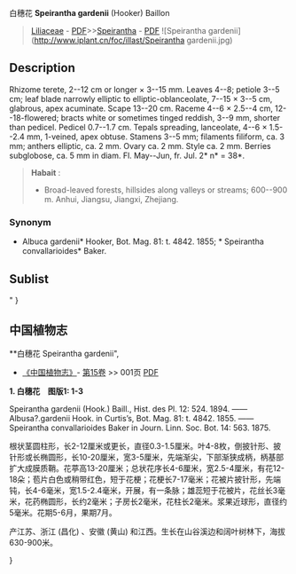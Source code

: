 白穗花 **Speirantha gardenii** (Hooker) Baillon

> [Liliaceae](http://www.iplant.cn/info/Liliaceae?t=foc) - [PDF](http://www.iplant.cn/foc/pdf/Liliaceae.pdf)>>[Speirantha](http://www.iplant.cn/info/Speirantha?t=foc) - [PDF](http://www.iplant.cn/foc/pdf/Speirantha.pdf)
![Speirantha gardenii](http://www.iplant.cn/foc/illast/Speirantha gardenii.jpg)

## Description

Rhizome terete, 2--12 cm or longer × 3--15 mm. Leaves 4--8; petiole 3--5 cm; leaf blade narrowly elliptic to elliptic-oblanceolate, 7--15 × 3--5 cm, glabrous, apex acuminate. Scape 13--20 cm. Raceme 4--6 × 2.5--4 cm, 12--18-flowered; bracts white or sometimes tinged reddish, 3--9 mm, shorter than pedicel. Pedicel 0.7--1.7 cm. Tepals spreading, lanceolate, 4--6 × 1.5--2.4 mm, 1-veined, apex obtuse. Stamens 3--5 mm; filaments filiform, ca. 3 mm; anthers elliptic, ca. 2 mm. Ovary ca. 2 mm. Style ca. 2 mm. Berries subglobose, ca. 5 mm in diam. Fl. May--Jun, fr. Jul. 2* n* = 38*.


> **Habait** : 
>* Broad-leaved forests, hillsides along valleys or streams; 600--900 m. Anhui, Jiangsu, Jiangxi, Zhejiang.

### Synonym
* Albuca gardenii* Hooker, Bot. Mag. 81: t. 4842. 1855; * Speirantha convallarioides* Baker.


## Sublist
"
}
## 中国植物志



**白穗花 Speirantha gardenii",


* [《中国植物志》](http://www.iplant.cn/frps)- [第15卷](http://www.iplant.cn/frps/vol/15) >> 001页 [PDF](http://www.iplant.cn/frps/pdf/15/001.pdf)

**1. 白穗花　图版1: 1-3**

Speirantha gardenii (Hook.) Baill., Hist. des Pl. 12: 524. 1894. ——Albusa?.gardenii Hook. in Curtis’s, Bot. Mag. 81: t. 4842. 1855. ——Speirantha convallarioides Baker in Journ. Linn. Soc. Bot. 14: 563. 1875.

根状茎圆柱形，长2-12厘米或更长，直径0.3-1.5厘米。叶4-8枚，倒披针形、披针形或长椭圆形，长10-20厘米，宽3-5厘米，先端渐尖，下部渐狭成柄，柄基部扩大成膜质鞘。花葶高13-20厘米；总状花序长4-6厘米，宽2.5-4厘米，有花12-18朵；苞片白色或稍带红色，短于花梗；花梗长7-17毫米；花被片披针形，先端钝，长4-6毫米，宽1.5-2.4毫米，开展，有一条脉；雄蕊短于花被片，花丝长3毫米，花药椭圆形，长约2毫米；子房长2毫米，花柱长2毫米。浆果近球形，直径约5毫米。花期5-6月，果期7月。

产江苏、浙江 (昌化) 、安徽 (黄山) 和江西。生长在山谷溪边和阔叶树林下，海拔630-900米。



}